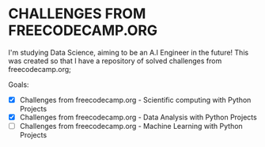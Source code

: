 # CHALLENGES FROM FREECODECAMP.ORG
I'm studying Data Science, aiming to be an A.I Engineer in the future! 
This was created so that I have a repository of solved challenges from freecodecamp.org;

Goals:
* [x] Challenges from freecodecamp.org - Scientific computing with Python Projects
* [x] Challenges from freecodecamp.org - Data Analysis with Python Projects
* [ ] Challenges from freecodecamp.org - Machine Learning with Python Projects
